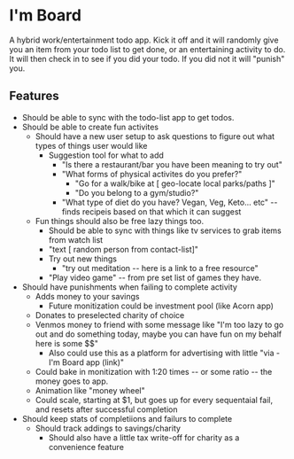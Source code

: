 # I'm Board

A hybrid work/entertainment todo app. Kick it off and it will randomly give you an item from your todo list to get done,
 or an entertaining activity to do. It will then check in to see if you did your todo. If you did not it will "punish" you.

## Features

- Should be able to sync with the todo-list app to get todos.
- Should be able to create fun activites
  - Should have a new user setup to ask questions to figure out what types of things user would like
    - Suggestion tool for what to add
      - "Is there a restaurant/bar you have been meaning to try out"
      - "What forms of physical activites do you prefer?"
        - "Go for a walk/bike at [ geo-locate local parks/paths ]"
        - "Do you belong to a gym/studio?"
      - "What type of diet do you have? Vegan, Veg, Keto... etc" -- finds recipeis based on that which it can suggest
  - Fun things should also be free lazy things too.
    - Should be able to sync with things like tv services to grab items from watch list
    - "text [ random person from contact-list]"
    - Try out new things
      - "try out meditation -- here is a link to a free resource"
    - "Play video game" -- from pre set list of games they have.
- Should have punishments when failing to complete activity
  - Adds money to your savings
    - Future monitization could be investment pool (like Acorn app)
  - Donates to preselected charity of choice
  - Venmos money to friend with some message like "I'm too lazy to go out and do something today, maybe you can have fun on my behalf here is some $$"
    - Also could use this as a platform for advertising with little "via - I'm Board app (link)"
  - Could bake in monitization with 1:20 times -- or some ratio -- the money goes to app.
  - Animation like "money wheel"
  - Could scale, starting at $1, but goes up for every sequentaial fail, and resets after successful completion
- Should keep stats of completiions and failurs to complete
  - Should track addings to savings/charity
    - Should also have a little tax write-off for charity as a convenience feature

